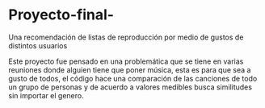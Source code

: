 # Proyecto-final-
Una recomendación de listas de reproducción por medio de gustos de distintos usuarios 

Este proyecto fue pensado en una problemática que se tiene en varias reuniones donde alguien tiene que poner música, esta es para que sea 
a gusto de todos, el código hace una comparación de las canciones de todo un grupo de personas y de acuerdo a valores medibles busca similitudes
sin importar el genero. 
